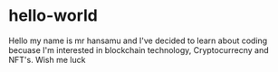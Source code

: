 # hello-world

Hello my name is mr hansamu and I've decided to learn about coding becuase I'm interested in blockchain technology, Cryptocurrecny and NFT's. 
Wish me luck
